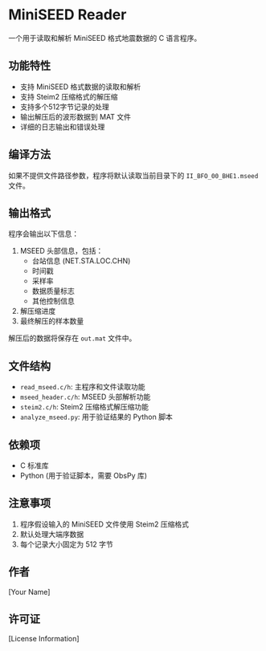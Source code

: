 # MiniSEED Reader

一个用于读取和解析 MiniSEED 格式地震数据的 C 语言程序。

## 功能特性

- 支持 MiniSEED 格式数据的读取和解析
- 支持 Steim2 压缩格式的解压缩
- 支持多个512字节记录的处理
- 输出解压后的波形数据到 MAT 文件
- 详细的日志输出和错误处理

## 编译方法 

如果不提供文件路径参数，程序将默认读取当前目录下的 `II_BFO_00_BHE1.mseed` 文件。

## 输出格式

程序会输出以下信息：
1. MSEED 头部信息，包括：
   - 台站信息 (NET.STA.LOC.CHN)
   - 时间戳
   - 采样率
   - 数据质量标志
   - 其他控制信息
2. 解压缩进度
3. 最终解压的样本数量

解压后的数据将保存在 `out.mat` 文件中。

## 文件结构

- `read_mseed.c/h`: 主程序和文件读取功能
- `mseed_header.c/h`: MSEED 头部解析功能
- `steim2.c/h`: Steim2 压缩格式解压缩功能
- `analyze_mseed.py`: 用于验证结果的 Python 脚本

## 依赖项

- C 标准库
- Python (用于验证脚本，需要 ObsPy 库)

## 注意事项

1. 程序假设输入的 MiniSEED 文件使用 Steim2 压缩格式
2. 默认处理大端序数据
3. 每个记录大小固定为 512 字节

## 作者

[Your Name]

## 许可证

[License Information]
